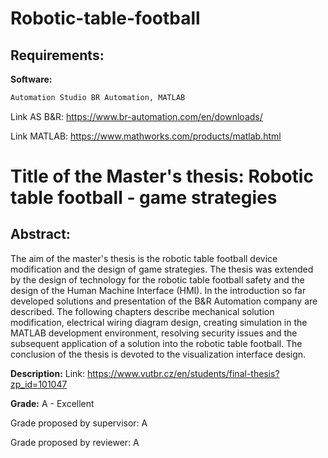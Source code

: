 # Robotic-table-football

## Requirements:

**Software:**
```bash
Automation Studio BR Automation, MATLAB
```

Link AS B&R: https://www.br-automation.com/en/downloads/ 

Link MATLAB: https://www.mathworks.com/products/matlab.html

# Title of the Master's thesis: Robotic table football - game strategies

## Abstract:

The aim of the master's thesis is the robotic table football device modification and the design of game strategies. The thesis was extended by the design of technology for the robotic table football safety and the design of the Human Machine Interface (HMI). In the introduction so far developed solutions and presentation of the B&R Automation company are described. The following chapters describe mechanical solution modification, electrical wiring diagram design, creating simulation in the MATLAB development environment, resolving security issues and the subsequent application of a solution into the robotic table football. The conclusion of the thesis is devoted to the visualization interface design.

**Description:**
Link: https://www.vutbr.cz/en/students/final-thesis?zp_id=101047

**Grade:**
A - Excellent

Grade proposed by supervisor: A

Grade proposed by reviewer: A
